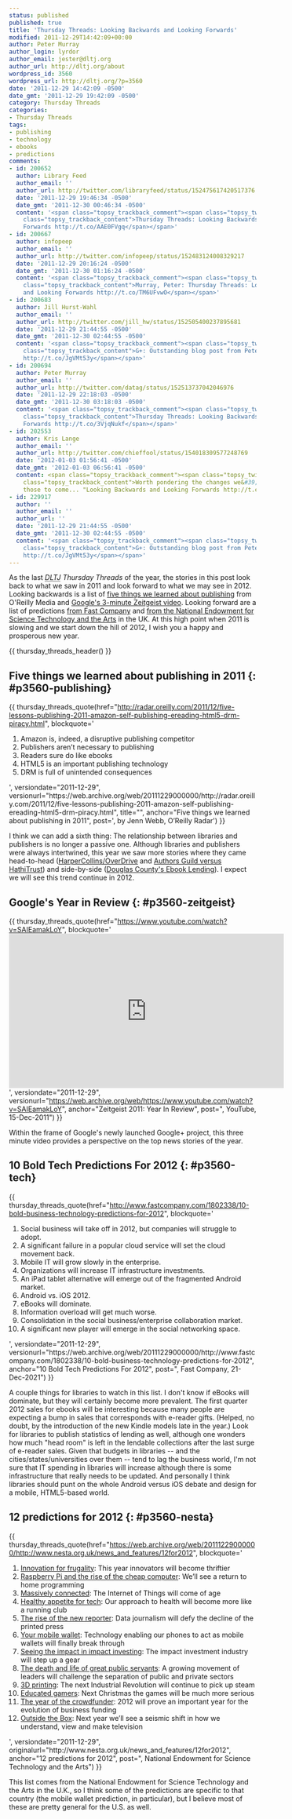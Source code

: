 ```yaml
---
status: published
published: true
title: 'Thursday Threads: Looking Backwards and Looking Forwards'
modified: 2011-12-29T14:42:09+00:00
author: Peter Murray
author_login: lyrdor
author_email: jester@dltj.org
author_url: http://dltj.org/about
wordpress_id: 3560
wordpress_url: http://dltj.org/?p=3560
date: '2011-12-29 14:42:09 -0500'
date_gmt: '2011-12-29 19:42:09 -0500'
category: Thursday Threads
categories:
- Thursday Threads
tags:
- publishing
- technology
- ebooks
- predictions
comments:
- id: 200652
  author: Library Feed
  author_email: ''
  author_url: http://twitter.com/libraryfeed/status/152475617420517376
  date: '2011-12-29 19:46:34 -0500'
  date_gmt: '2011-12-30 00:46:34 -0500'
  content: '<span class="topsy_trackback_comment"><span class="topsy_twitter_username"><span
    class="topsy_trackback_content">Thursday Threads: Looking Backwards and Looking
    Forwards http://t.co/AAE0FVgq</span></span>'
- id: 200667
  author: infopeep
  author_email: ''
  author_url: http://twitter.com/infopeep/status/152483124008329217
  date: '2011-12-29 20:16:24 -0500'
  date_gmt: '2011-12-30 01:16:24 -0500'
  content: '<span class="topsy_trackback_comment"><span class="topsy_twitter_username"><span
    class="topsy_trackback_content">Murray, Peter: Thursday Threads: Looking Backwards
    and Looking Forwards http://t.co/TM6UFvwO</span></span>'
- id: 200683
  author: Jill Hurst-Wahl
  author_email: ''
  author_url: http://twitter.com/jill_hw/status/152505400237895681
  date: '2011-12-29 21:44:55 -0500'
  date_gmt: '2011-12-30 02:44:55 -0500'
  content: '<span class="topsy_trackback_comment"><span class="topsy_twitter_username"><span
    class="topsy_trackback_content">G+: Outstanding blog post from Peter Murray. https://t.co/lEXnAaJf
    http://t.co/JgVMt53y</span></span>'
- id: 200694
  author: Peter Murray
  author_email: ''
  author_url: http://twitter.com/datag/status/152513737042046976
  date: '2011-12-29 22:18:03 -0500'
  date_gmt: '2011-12-30 03:18:03 -0500'
  content: '<span class="topsy_trackback_comment"><span class="topsy_twitter_username"><span
    class="topsy_trackback_content">Thursday Threads: Looking Backwards and Looking
    Forwards http://t.co/3VjqNukf</span></span>'
- id: 202553
  author: Kris Lange
  author_email: ''
  author_url: http://twitter.com/chieffool/status/154018309577248769
  date: '2012-01-03 01:56:41 -0500'
  date_gmt: '2012-01-03 06:56:41 -0500'
  content: <span class="topsy_trackback_comment"><span class="topsy_twitter_username"><span
    class="topsy_trackback_content">Worth pondering the changes we&#39;ve had &amp;
    those to come... "Looking Backwards and Looking Forwards http://t.co/SCHiM5OW"</span></span>
- id: 229917
  author: ''
  author_email: ''
  author_url: ''
  date: '2011-12-29 21:44:55 -0500'
  date_gmt: '2011-12-30 02:44:55 -0500'
  content: '<span class="topsy_trackback_comment"><span class="topsy_twitter_username"><span
    class="topsy_trackback_content">G+: Outstanding blog post from Peter Murray. https://t.co/lEXnAaJf
    http://t.co/JgVMt53y</span></span>'
---
```


As the last <i><acronym title="Disruptive Library Technology Jester">DLTJ</acronym> Thursday Threads</i> of the year, the stories in this post look back to what we saw in 2011 and look forward to what we may see in 2012.  Looking backwards is a list of <a href="#p3560-publishing">five things we learned about publishing</a> from O'Reilly Media and <a href="#p3560-zeitgeist">Google's 3-minute Zeitgeist video</a>.  Looking forward are a list of predictions <a href="#p3560-tech">from Fast Company</a> and <a href="#p3560-nesta">from the National Endowment for Science Technology and the Arts</a> in the UK.  At this high point when 2011 is slowing and we start down the hill of 2012, I wish you a happy and prosperous new year.

{{ thursday_threads_header() }}

## Five things we learned about publishing in 2011 {: #p3560-publishing}
{{ thursday_threads_quote(href="http://radar.oreilly.com/2011/12/five-lessons-publishing-2011-amazon-self-publishing-ereading-html5-drm-piracy.html",
 blockquote='<ol>
<li>Amazon is, indeed, a disruptive publishing competitor</li>
<li>Publishers aren&rsquo;t necessary to publishing</li>
<li>Readers sure do like ebooks</li>
<li>HTML5 is an important publishing technology</li>
<li>DRM is full of unintended consequences</li>
</ol>',
 versiondate="2011-12-29",
 versionurl="https://web.archive.org/web/20111229000000/http://radar.oreilly.com/2011/12/five-lessons-publishing-2011-amazon-self-publishing-ereading-html5-drm-piracy.html",
 title="",
 anchor="Five things we learned about publishing in 2011",
 post=', by Jenn Webb, O&rsquo;Reilly Radar') }}

I think we can add a sixth thing: The relationship between libraries and publishers is no longer a passive one.  Although libraries and publishers were always intertwined, this year we saw more stories where they came head-to-head (<a href="/article/thursday-threads-2011w9/#hcod">HarperCollins/OverDrive</a> and <a href="/article/thursday-threads-2011w37/#p3398-hathi-trust">Authors Guild versus HathiTrust</a>) and side-by-side (<a href="/article/thursday-threads-2011w21/#p2906-cipa-dcl">Douglas County's Ebook Lending</a>).  I expect we will see this trend continue in 2012.


## Google's Year in Review {: #p3560-zeitgeist}
{{ thursday_threads_quote(href="https://www.youtube.com/watch?v=SAIEamakLoY",
 blockquote='<iframe width="560" height="315" src="https://www.youtube-nocookie.com/embed/SAIEamakLoY" title="YouTube video player" frameborder="0" allow="accelerometer; autoplay; clipboard-write; encrypted-media; gyroscope; picture-in-picture" allowfullscreen></iframe>',
 versiondate="2011-12-29",
 versionurl="https://web.archive.org/web/https://www.youtube.com/watch?v=SAIEamakLoY",
 anchor="Zeitgeist 2011: Year In Review",
 post=", YouTube, 15-Dec-2011") }}

Within the frame of Google's newly launched Google+ project, this three minute video provides a perspective on the top news stories of the year.


## 10 Bold Tech Predictions For 2012 {: #p3560-tech}
{{ thursday_threads_quote(href="http://www.fastcompany.com/1802338/10-bold-business-technology-predictions-for-2012",
 blockquote='<ol>
<li>Social business will take off in 2012, but companies will struggle to adopt. </li>
<li>A significant failure in a popular cloud service will set the cloud movement back.</li>
<li>Mobile IT will grow slowly in the enterprise.</li>
<li>Organizations will increase IT infrastructure investments.</li>
<li>An iPad tablet alternative will emerge out of the fragmented Android market.</li>
<li>Android vs. iOS 2012.</li>
<li>eBooks will dominate.</li>
<li>Information overload will get much worse.</li>
<li>Consolidation in the social business/enterprise collaboration market.</li>
<li>A significant new player will emerge in the social networking space.</li>
</ol>',
 versiondate="2011-12-29",
 versionurl="https://web.archive.org/web/20111229000000/http://www.fastcompany.com/1802338/10-bold-business-technology-predictions-for-2012",
 anchor="10 Bold Tech Predictions For 2012",
 post=", Fast Company, 21-Dec-2021") }}

A couple things for libraries to watch in this list.  I don't know if eBooks will dominate, but they will certainly become more prevalent.  The first quarter 2012 sales for ebooks will be interesting because many people are expecting a bump in sales that corresponds with e-reader gifts.  (Helped, no doubt, by the introduction of the new Kindle models late in the year.)  Look for libraries to publish statistics of lending as well, although one wonders how much "head room" is left in the lendable collections after the last surge of e-reader sales.  Given that budgets in libraries -- and the cities/states/universities over them -- tend to lag the business world, I'm not sure that IT spending in libraries will increase although there is some infrastructure that really needs to be updated.  And personally I think libraries should punt on the whole Android versus iOS debate and design for a mobile, HTML5-based world.


## 12 predictions for 2012 {: #p3560-nesta}
{{ thursday_threads_quote(href="https://web.archive.org/web/20111229000000/http://www.nesta.org.uk/news_and_features/12for2012",
 blockquote='<ol>
<li><a href="http://www.nesta.org.uk/news/12-predictions-2012/innovation-frugality" title="NESTA  - Innovation for frugality">Innovation for frugality</a>: This year innovators will become thriftier </li>
<li><a href="http://www.nesta.org.uk/news/12-predictions-2012/raspberry-pi-and-rise-cheap-computer" title="NESTA  - Raspberry Pi and the rise of the cheap computer">Raspberry Pi and the rise of the cheap computer</a>: We&rsquo;ll see a return to home programming </li>
<li><a href="http://www.nesta.org.uk/news_and_features/12for2012/assets/features/massively_connected" title="NESTA  - Massively connected">Massively connected</a>: The Internet of Things will come of age </li>
<li><a href="http://www.nesta.org.uk/news_and_features/12for2012/assets/features/healthy_appetite_for_tech" title="NESTA  - Healthy appetite for tech">Healthy appetite for tech</a>: Our approach to health will become more like a running club </li>
<li><a href="http://www.nesta.org.uk/news/12-predictions-2012/rise-new-reporter" title="NESTA  - The rise of the new reporter">The rise of the new reporter</a>: Data journalism will defy the decline of the printed press </li>
<li><a href="http://www.nesta.org.uk/news_and_features/12for2012/assets/features/your_mobile_wallet" title="NESTA  - Your mobile wallet">Your mobile wallet</a>: Technology enabling our phones to act as mobile wallets will finally break through </li>
<li><a href="http://www.nesta.org.uk/news/12-predictions-2012/seeing-impact-impact-investing" title="NESTA  - Seeing the impact in impact investing">Seeing the impact in impact investing</a>: The impact investment industry will step up a gear </li>
<li><a href="http://www.nesta.org.uk/news/12-predictions-2012/death-and-life-great-public-servants" title="NESTA  - The death and life of great public servants">The death and life of great public servants</a>: A growing movement of leaders will challenge the separation of public and private sectors </li>
<li><a href="http://www.nesta.org.uk/news_and_features/12for2012/assets/features/3d_printing" title="NESTA  - 3D printing">3D printing</a>: The next Industrial Revolution will continue to pick up steam </li>
<li><a href="http://www.nesta.org.uk/news_and_features/12for2012/assets/features/educated_gamers" title="NESTA  - Educated gamers">Educated gamers</a>: Next Christmas the games will be much more serious </li>
<li><a href="http://www.nesta.org.uk/news/12-predictions-2012/year-crowdfunder" title="NESTA  - The year of the crowdfunder">The year of the crowdfunder</a>: 2012 will prove an important year for the evolution of business funding </li>
<li><a href="http://www.nesta.org.uk/news_and_features/12for2012/assets/features/outside_the_box" title="NESTA  - Outside the Box">Outside the Box</a>: Next year we&rsquo;ll see a seismic shift in how we understand, view and make television</li>
</ol>',
 versiondate="2011-12-29",
 originalurl="http://www.nesta.org.uk/news_and_features/12for2012",
 anchor="12 predictions for 2012",
 post=", National Endowment for Science Technology and the Arts") }}

This list comes from the National Endowment for Science Technology and the Arts in the U.K., so I think some of the predictions are specific to that country (the mobile wallet prediction, in particular), but I believe most of these are pretty general for the U.S. as well.
